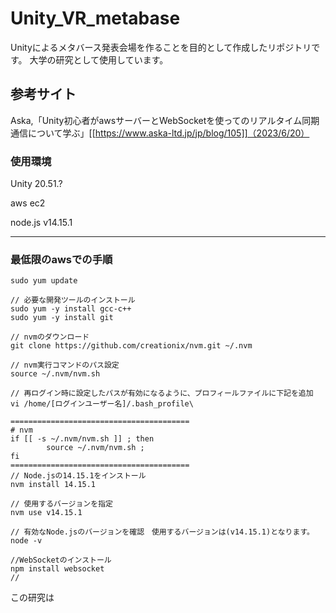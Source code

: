 # Unity_VR_metabase
Unityによるメタバース発表会場を作ることを目的として作成したリポジトリです。
大学の研究として使用しています。

## 参考サイト
Aska,「Unity初心者がawsサーバーとWebSocketを使ってのリアルタイム同期通信について学ぶ」[[https://www.aska-ltd.jp/jp/blog/105]]（2023/6/20）

### 使用環境

Unity 20.51.?

aws ec2

node.js v14.15.1

---

### 最低限のawsでの手順
```
sudo yum update

// 必要な開発ツールのインストール
sudo yum -y install gcc-c++
sudo yum -y install git

// nvmのダウンロード
git clone https://github.com/creationix/nvm.git ~/.nvm

// nvm実行コマンドのパス設定
source ~/.nvm/nvm.sh

// 再ログイン時に設定したパスが有効になるように、プロフィールファイルに下記を追加
vi /home/[ログインユーザー名]/.bash_profile\

========================================
# nvm
if [[ -s ~/.nvm/nvm.sh ]] ; then
        source ~/.nvm/nvm.sh ;
fi
========================================
// Node.jsの14.15.1をインストール
nvm install 14.15.1

// 使用するバージョンを指定
nvm use v14.15.1

// 有効なNode.jsのバージョンを確認　使用するバージョンは(v14.15.1)となります。
node -v

//WebSocketのインストール
npm install websocket
//
```
この研究は

